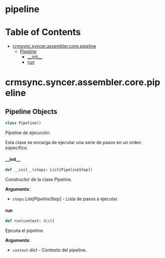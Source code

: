 # pipeline
# Table of Contents

* [crmsync.syncer.assembler.core.pipeline](#crmsync.syncer.assembler.core.pipeline)
  * [Pipeline](#crmsync.syncer.assembler.core.pipeline.Pipeline)
    * [\_\_init\_\_](#crmsync.syncer.assembler.core.pipeline.Pipeline.__init__)
    * [run](#crmsync.syncer.assembler.core.pipeline.Pipeline.run)

<a id="crmsync.syncer.assembler.core.pipeline"></a>

# crmsync.syncer.assembler.core.pipeline

<a id="crmsync.syncer.assembler.core.pipeline.Pipeline"></a>

## Pipeline Objects

```python
class Pipeline()
```

Pipeline de ejecución.

Esta clase se encarga de ejecutar una serie de pasos en un orden específico.

<a id="crmsync.syncer.assembler.core.pipeline.Pipeline.__init__"></a>

#### \_\_init\_\_

```python
def __init__(steps: List[PipelineStep])
```

Constructor de la clase Pipeline.

**Arguments**:

- `steps` _List[PipelineStep]_ - Lista de pasos a ejecutar.

<a id="crmsync.syncer.assembler.core.pipeline.Pipeline.run"></a>

#### run

```python
def run(context: dict)
```

Ejecuta el pipeline.

**Arguments**:

- `context` _dict_ - Contexto del pipeline.

